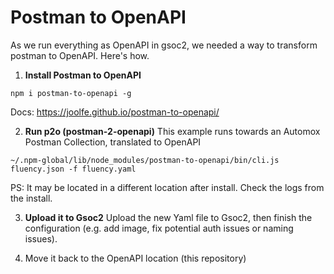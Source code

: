 # Postman to OpenAPI
As we run everything as OpenAPI in gsoc2, we needed a way to transform postman to OpenAPI. Here's how.


1. **Install Postman to OpenAPI**
```
npm i postman-to-openapi -g
```

Docs: https://joolfe.github.io/postman-to-openapi/

2. **Run p2o (postman-2-openapi)**
This example runs towards an Automox Postman Collection, translated to OpenAPI 
```
~/.npm-global/lib/node_modules/postman-to-openapi/bin/cli.js fluency.json -f fluency.yaml
```

PS: It may be located in a different location after install. Check the logs from the install.

3. **Upload it to Gsoc2**
Upload the new Yaml file to Gsoc2, then finish the configuration (e.g. add image, fix potential auth issues or naming issues).

4. Move it back to the OpenAPI location (this repository)
